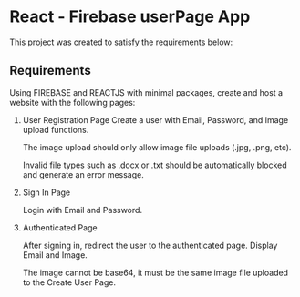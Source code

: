 # React - Firebase userPage App

This project was created to satisfy the requirements below:

## Requirements

Using FIREBASE and REACTJS with minimal packages, create and host a website with the following pages:

1. User Registration Page
   Create a user with Email, Password, and Image upload functions.

   The image upload should only allow image file uploads (.jpg, .png, etc).

   Invalid file types such as .docx or .txt should be automatically blocked and generate an error message.

2. Sign In Page

   Login with Email and Password.

3. Authenticated Page

   After signing in, redirect the user to the authenticated page. Display Email and Image.

   The image cannot be base64, it must be the same image file uploaded to the Create User Page.
